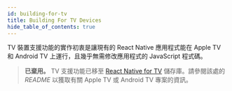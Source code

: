```yaml
---
id: building-for-tv
title: Building For TV Devices
hide_table_of_contents: true
---
```


TV 裝置支援功能的實作初衷是讓現有的 React Native 應用程式能在 Apple TV 和 Android TV 上運行，且幾乎無需修改應用程式的 JavaScript 程式碼。

> **已棄用。** TV 支援功能已移至 [React Native for TV](https://github.com/react-native-tvos/react-native-tvos#readme) 儲存庫。請參閱該處的 _README_ 以獲取有關 Apple TV 或 Android TV 專案的資訊。